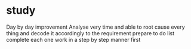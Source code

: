 # study
Day by day improvement
Analyse very time and able to root cause every thing and decode it accordingly to the requirement
prepare to do list 
complete each one work in a step by step manner
first



